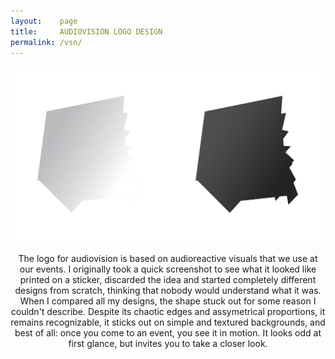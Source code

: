 ```yaml
---
layout:    page
title:     AUDIOVISION LOGO DESIGN
permalink: /vsn/
---
```

![](/images/portfolio/audiovision/bw.png)
<br>
<div align="center">
<p> The logo for audiovision is based on audioreactive visuals that we use at our events. I originally took a quick screenshot to see what it looked like printed on a sticker, discarded the idea and started completely different designs from scratch, thinking that nobody would understand what it was.
<br>
When I compared all my designs, the shape stuck out for some reason I couldn't describe. Despite its chaotic edges and assymetrical proportions, it remains recognizable, it sticks out on simple and textured backgrounds, and best of all: once you come to an event, you see it in motion. It looks odd at first glance, but invites you to take a closer look.
</p>

</div>